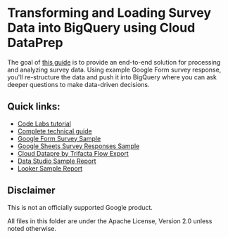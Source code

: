 # Transforming and Loading Survey Data into BigQuery using Cloud DataPrep

The goal of [this guide](technical_guide.md) is to provide an end-to-end solution for processing and analyzing survey data. Using example Google Form survey response, you'll re-structure the data and push it into BigQuery where you can ask deeper questions to make data-driven decisions.

## Quick links:

* [Code Labs tutorial](https://codelabs.developers.google.com/codelabs/survey-data-warehouse)
* [Complete technical guide](technical_guide.md)
* [Google Form Survey Sample](https://docs.google.com/forms/u/0/d/1kNxBcrWKJzQBzey9W87g9hJtMdJv3evTDnSw44GFUgg/viewform?edit_requested=true)
* [Google Sheets Survey Responses Sample](https://docs.google.com/spreadsheets/d/1DgIlvlLceFDqWEJs91F8rt1B-X0PJGLY6shkKGBPWpk/edit?usp=sharing)
* [Cloud Datapre by Trifacta Flow Export](https://github.com/trifacta/trifacta-google-cloud/raw/main/design-pattern-google-forms/flow_Google_Forms_Analytics_Design_Pattern.zip)
* [Data Studio Sample Report](https://datastudio.google.com/reporting/e5dc136c-20f6-4112-82bc-50c5b8653cf4)
* [Looker Sample Report](https://patternsfactory.cloud.looker.com/embed/dashboards-next/1)


## Disclaimer
This is not an officially supported Google product.

All files in this folder are under the Apache License, Version 2.0 unless noted otherwise.
